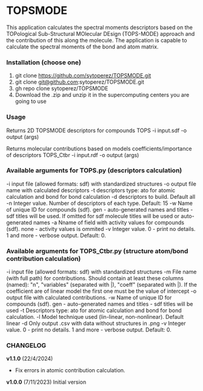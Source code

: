 # TOPSMODE

This application calculates the spectral moments descriptors based on the TOPological Sub-Structural MOlecular DEsign (TOPS-MODE) approach and the contribution of this along the molecule. The application is capable to calculate the spectral moments of the bond and atom matrix.
### Installation (choose one)
1. git clone https://github.com/sytoperez/TOPSMODE.git
2. git clone git@github.com:sytoperez/TOPSMODE.git
3. gh repo clone sytoperez/TOPSMODE
4. Download the .zip and unzip it in the supercomputing centers you are going to use
### Usage
Returns 2D TOPSMODE descriptors for compounds
TOPS -i input.sdf -o output (args)

Returns molecular contributions based on models coefficients/importance of descriptors
TOPS_Ctbr -i input.rdf -o output (args)

### Available arguments for TOPS.py (descriptors calculation)
-i input file (allowed formats: sdf) with standardized structures
-o output file name with calculated descriptors
-t descriptors type: ato for atomic calculation and bond for bond calculation
-d descriptors to build. Default all
-n Integer value. Number of descriptors of each type. Default: 15
-w Name of unique ID for compounds (sdf). gen - auto-generated names and titles - sdf titles will be used. If omitted for sdf molecule titles will be used or auto-generated names
-a Nname of field with activity values for compounds (sdf). none - activity values is ommited
-v Integer value. 0 - print no details. 1 and more - verbose output. Default: 0.

### Available arguments for TOPS_Ctbr.py (structure atom/bond contribution calculation)
-i input file (allowed formats: sdf) with standardized structures
-m File name (with full path) for contributions. Should contain at least these columns (named): "n", "variables" (separated with |), "coeff" (separated with |). If the coefficient are of linear model the first one must be the value of intercept
 -o output file with calculated contributions.
-w Name of unique ID for compounds (sdf). gen - auto-generated names and titles - sdf titles will be used
-t Descriptors type: ato for atomic calculation and bond for bond calculation.
-l Model technique used (lin-linear, non-nonlinear). Default linear
-d Only output .csv with data without structures in .png
-v Integer value. 0 - print no details. 1 and more - verbose output. Default: 0.

### CHANGELOG
**v1.1.0** (22/4/2024)
- Fix errors in atomic contribution calculation.

**v1.0.0** (7/11/2023)
Initial version
